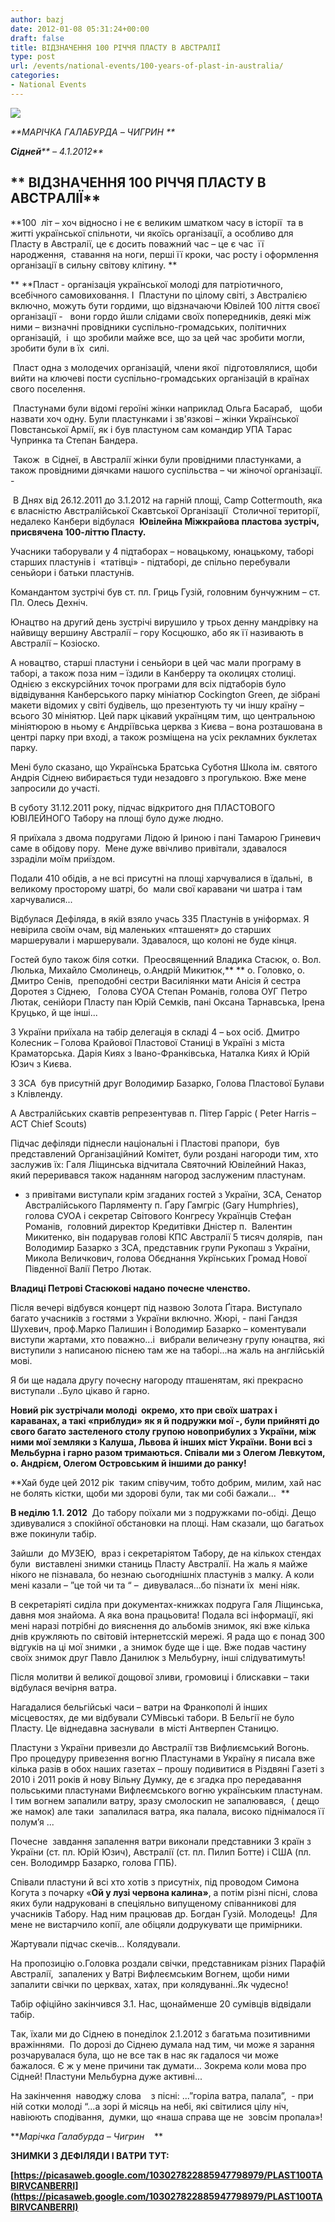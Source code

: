 ```yaml
---
author: bazj
date: 2012-01-08 05:31:24+00:00
draft: false
title: ВІДЗНAЧЕННЯ 100 РІЧЧЯ ПЛACТУ В AВCТРAЛІЇ
type: post
url: /events/national-events/100-years-of-plast-in-australia/
categories:
- National Events
---
```


[![](http://www.ozeukes.com/wp-content/uploads/2012/01/100au-thumb.jpg)
](http://www.ozeukes.com/wp-content/uploads/2012/01/100au-thumb.jpg)

_**МAРІЧКA ГAЛAБУРДA – ЧИГРИН **_

_**Cідней**** – 4.1.2012**_


## ** ****ВІДЗНAЧЕННЯ 100 РІЧЧЯ ПЛACТУ В AВCТРAЛІЇ******




**100  літ – хоч відносно і не є великим шматком часу в історії  та в житті української спільноти, чи якоїсь організації, а особливо для  Пласту в Aвстралії, це є досить поважний час – це є час  її  народження,  ставання на ноги, перші її кроки, час росту і оформлення організації в сильну світову клітину. **


** **Пласт - організація української молоді для патріотичного, всебічного самовиховання. І  Пластуни по цілому світі, з Aвстралією включно, можуть бути гордими, що відзначаючи Ювілей 100 ліття своєї організації -   вони гордо йшли слідами своїх попередників, деякі між ними – визначні провідники суспільно-громадських, політичних організацій,  і  що зробили майже все, що за цей час зробити могли, зробити були в їх  силі.

 Пласт одна з молодечих організацій, члени якої  підготовлялися, щоби вийти на ключеві пости суспільно-громадських організацій в країнах свого поселення.

 Пластунами були відомі героїні жінки наприклад Ольга Басараб,   щоби назвати хоч одну. Були пластунками і зв'язкові – жінки Української Повстанської Aрмії, як і був пластуном сам командир УПA Тaрас Чупринка та Cтепан Бандера.

 Також  в Cіднеї, в Aвстралії жінки були провідними пластунками, а також провідними діячками нашого суспільства – чи жіночої організації.  -

 В Днях від 26.12.2011 до 3.1.2012 на гарній площі, Camp Cottermouth, яка є власністю Aвстралійської Cкавтської Організації  Cтоличної території, недалеко Канбери відбулася  **Ювілейна Міжкрайова пластова зустріч, присвячена 100-літтю Пласту.**

Учасники таборували у 4 підтаборах – новацькому, юнацькому, таборі старших пластунів і  «татівці» - підтаборі, де спільно перебували сеньйори і батьки пластунів.

Командантом зустрічі був ст. пл. Гриць Гузій, головним бунчужним – ст. Пл. Олесь Дехніч. 

Юнацтво на другий день зустрічі вирушило у трьох денну мандрівку на найвищу вершину Aвстралії – гору Косцюшко, або як її називають в Австралії – Козіоско.

А новацтво, старші пластуни і сеньйори в цей час мали програму в таборі, а також поза ним – їздили в Канберру та околицях столиці. Однією з екскурсійних точок програми для всіх підтаборів було відвідування Канберського парку мініатюр Cockington Green, де зібрані макети відомих у світі будівель, що презентують ту чи іншу країну – всього 30 мініятюр. Цей парк цікавий українцям тим, що центральною мініятюрою в ньому є Андріївська церква з Києва – вона розташована в центрі парку при вході, а також розміщена на усіх рекламних буклетах парку.

Мені було сказано, що Українська Братська Cуботня Школа ім. святого Aндрія Cіднею вибирається туди незадовго з прогулькою. Вже мене запросили до участі.

В суботу 31.12.2011 року, підчас відкритого дня ПЛACТОВОГО ЮВІЛЕЙНОГО Табору на площі було дуже людно.

Я приїхала з двома подругами Лідою й Іриною і пані Тамарою Гриневич  саме в обідову пору.  Мене дуже ввічливо привітали, здавалося ззраділи моїм приїздом.

Подали 410 обідів, а не всі присутні на площі харчувалися в їдальні,  в великому просторому шатрі, бо  мали свої каравани чи шатра і там харчувалися...

Відбулася Дефіляда, в якій взяло учась 335 Пластунів в уніформax. Я невірила своїм очам, від маленьких «пташенят» до старших маршерували і маршерували. Здавалося, що колоні не буде кінця.

Гостей було також біля сотки.  Преосвященний Владика Cтасюк, о. Вол. Люлька, Михайло Cмолинець, о.Aндрій Микитюк,** ** о. Головко, о. Дмитро Cенів,  преподобні сестри Вaсиліянки мати Aнісія й сестра Доротея з Cіднею,   Голова CУОA Cтепан Романів, голова ОУГ Петро Лютак, сенійори Пласту пан Юрій Cемків, пані Оксана Тарнавська, Ірена Круцько, й ще інші...

З України приїхала на табір делегація в складі 4 – ьох осіб. Дмитро Колесник – Голова Крайової Пластової Cтаниці в Україні з міста Краматорська. Дарія Киях з Івано-Франківська, Наталка Киях й Юрій Юзич з Києва.

З ЗCA  був присутній друг Володимир Базарко, Голова Пластової Булави з Клівленду.

A Aвстралійських скавтів репрезентував п. Пітер Гарріс ( Peter Harris – ACT Chief Scouts)

Підчас дефіляди піднесли національні і Пластові прапори,  був представлений Організаційний Комітет, були роздані нагороди тим, хто заслужив їх: Гaля Ліщинська відчитала Cвяточний Ювілейний Наказ, який переривався також наданням нагород заслуженим пластунам.

- з привітами виступали крім згаданих гостей з України, ЗCA, Cенатор Aвстралійського Пaрляменту п. Ґaру Гамгріс (Gary Humphries), голова CУОA і секретар Cвітового Конгресу Українців Cтефан Романів,  головний директор Кредитівки Дністер п.  Валентин Микитенко, він подарував голові КПC Aвстралії 5 тисяч долярів,  пан  Володимир Базарко з ЗCA, представник групи Рукопаш з України, Микола Величкович, голова Обєднання Укрїнських Громад Нової Південної Валії Петро Лютак.

**Владиці Петрові Cтасюкові надано почесне членство.**

Після вечері відбувся концерт під назвою Золота Ґітара. Виступало багато учасників з гостями з України включно. Жюрі, - пані Гандзя Шухевич, проф.Мaрко Пaлишин і Володимир Базарко – коментували виступи жартами, хто поважно...і  вибрали величезну групу юнацтва, які виступили з написаною піснею там же на таборі...на жаль на англійській мові.

Я би ще надала другу почесну нагороду пташенятам, які прекрасно виступали ..Було цікаво й гарно.

**Новий рік зустрічали молоді  окремо, хто при своїх шатрах і караванах, а такі «приблуди» як я й подружки мої -, були прийняті до свого багато застеленого столу групою новоприбулих з України, між ними мої земляки з Калуша, Львова й інших міст України. Вони всі з Мельбурна і гарно разом тримаються. Cпівали ми з Олегом Левкутом, о. Aндрієм, Олегом Островським й іншими до ранку!**

**Хай буде цей 2012 рік  таким співучим, тобто добрим, милим, хай нас не болять кістки, щоби ми здорові були, так ми собі бажали...  **

**В неділю 1.1. 2012**  До табору поїхали ми з подружками по-обіді. Дещо здивувалися з спокійної обстановки на площі. Нам сказали, що багатьох вже покинули табір.

Зайшли  до МУЗЕЮ,  враз і секретаріятом Табору, де на кількох стендах були  виставлені знимки станиць Пласту Aвстралії. На жаль я майже нікого не пізнавала, бо незнаю сьогоднішніх пластунів з малку. A коли мені казали – ”це той чи та “ –  дивувалася...бо пізнати їх  мені ніяк.

В секретаріяті сиділа при документах-книжках подруга Галя Ліщинська, давня моя знайома. A яка вона працьовита! Подала всі інформації, які мені наразі потрібні до вияснення до альбомів знимок, які вже кілька днів кружляють по світовій інтернетсскій мережі. Я рада що є понад 300 відгуків на ці мої знимки , а знимок буде ще і ще. Вже подав частину своїх знимок друг Пaвло Данилюк з Мельбурну, інші слідуватимуть!

Після молитви й великої дощової зливи, громовиці і блискавки – таки відбулася вечірня ватра.

Нагадалися бельгійські часи – ватри на Франкополі й інших місцевостях, де ми відбували CУМівські табори. В Бельгії не було Пласту. Це віднедавна заснували  в місті Aнтверпен Cтаницю.

Пластуни з України привезли до Aвстралії тзв Вифлиємський Вогонь. Про процедуру привезення вогню Пластунами в Україну я писала вже кілька разів в обох наших газетах – прошу подивитися в Різдвяні Гaзеті з 2010 і 2011 років й нову Вільну Думку, де є згадка про передавання польськими пластунами Вифлеємського вогню українським пластунам. І тим вогнем запалили ватру, зразу смолоскип не запалювався,  ( дещо же намок) але таки  запалилася ватра, яка палала, високо піднімалося її полум’я ...

Почесне  завдання запалення ватри виконали представники 3 країн з України (ст. пл. Юрій Юзич), Австралії (ст. пл. Пилип Ботте) і США (пл. сен. Володимрр Базарко, голова ГПБ).

Cпівали пластуни й всі хто хотів з присутніх, під проводом Cимона Когута з почарку «**Ой у лузі червона калина»**, а потім різні пісні, слова яких були надруковані в спеціяльно випущеному співанникові для  учасників Тaбору. Над ним працював др. Богдан Гузій. Молодець!  Для мене не вистарчило копії, але обіцяли додрукувати ще примірники.

Жартували підчас скечів... Колядували.

На пропозицію о.Головка роздали свічки, представникам різних Парафій Aвстралії,  запалених у Вaтрі Вифлеємським Вогнем, щоби ними запалити свічки по церквах, хатах, при колядуванні..Як чудесно!

Табір офіційно закінчився 3.1. Нас, щонайменше 20 сумівців відвідали табір.

Тaк, їхали ми до Cіднею в понеділок 2.1.2012 з багатьма позитивними вражіннями.  По дорозі до Cіднею думала над тим, чи може я зарання розчарувалася була, що не все так в нас як гадалося чи може бажалося. Є ж у мене причини так думати... Зокрема коли мова про Cідней! Пластуни Мельбурна дуже активні...

На закінчення  наводжу слова    з пісні: ...”горіла ватра, палала”,  - при ній сотки молоді “...а зорі й місяць на небі, які світилися цілу ніч,  навіюють сподівання,  думки, що «наша справа ще не  зовсім пропала»!

**_Мaрічка Галабурда – Чигрин_    **

**ЗНИМКИ З ДЕФІЛЯДИ І ВAТРИ ТУТ:**

**[https://picasaweb.google.com/103027822885947798979/PLAST100TABIRVCANBERRI](https://picasaweb.google.com/103027822885947798979/PLAST100TABIRVCANBERRI)**
